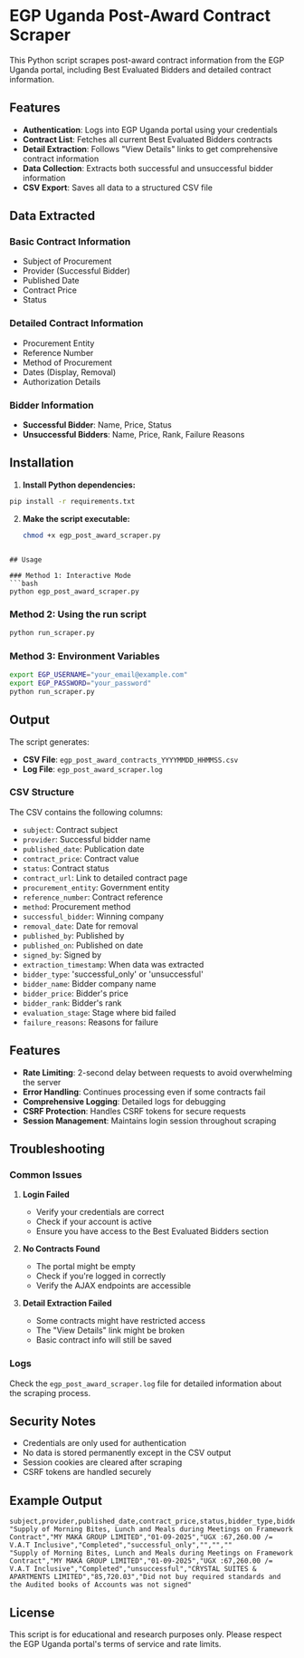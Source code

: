 # EGP Uganda Post-Award Contract Scraper

This Python script scrapes post-award contract information from the EGP Uganda portal, including Best Evaluated Bidders and detailed contract information.

## Features

- **Authentication**: Logs into EGP Uganda portal using your credentials
- **Contract List**: Fetches all current Best Evaluated Bidders contracts
- **Detail Extraction**: Follows "View Details" links to get comprehensive contract information
- **Data Collection**: Extracts both successful and unsuccessful bidder information
- **CSV Export**: Saves all data to a structured CSV file

## Data Extracted

### Basic Contract Information
- Subject of Procurement
- Provider (Successful Bidder)
- Published Date
- Contract Price
- Status

### Detailed Contract Information
- Procurement Entity
- Reference Number
- Method of Procurement
- Dates (Display, Removal)
- Authorization Details

### Bidder Information
- **Successful Bidder**: Name, Price, Status
- **Unsuccessful Bidders**: Name, Price, Rank, Failure Reasons

## Installation

1. **Install Python dependencies:**
```bash
pip install -r requirements.txt
```

2. **Make the script executable:**
   ```bash
   chmod +x egp_post_award_scraper.py
```

## Usage

### Method 1: Interactive Mode
```bash
python egp_post_award_scraper.py
```

### Method 2: Using the run script
```bash
python run_scraper.py
```

### Method 3: Environment Variables
```bash
export EGP_USERNAME="your_email@example.com"
export EGP_PASSWORD="your_password"
python run_scraper.py
```

## Output

The script generates:
- **CSV File**: `egp_post_award_contracts_YYYYMMDD_HHMMSS.csv`
- **Log File**: `egp_post_award_scraper.log`

### CSV Structure

The CSV contains the following columns:
- `subject`: Contract subject
- `provider`: Successful bidder name
- `published_date`: Publication date
- `contract_price`: Contract value
- `status`: Contract status
- `contract_url`: Link to detailed contract page
- `procurement_entity`: Government entity
- `reference_number`: Contract reference
- `method`: Procurement method
- `successful_bidder`: Winning company
- `removal_date`: Date for removal
- `published_by`: Published by
- `published_on`: Published on date
- `signed_by`: Signed by
- `extraction_timestamp`: When data was extracted
- `bidder_type`: 'successful_only' or 'unsuccessful'
- `bidder_name`: Bidder company name
- `bidder_price`: Bidder's price
- `bidder_rank`: Bidder's rank
- `evaluation_stage`: Stage where bid failed
- `failure_reasons`: Reasons for failure

## Features

- **Rate Limiting**: 2-second delay between requests to avoid overwhelming the server
- **Error Handling**: Continues processing even if some contracts fail
- **Comprehensive Logging**: Detailed logs for debugging
- **CSRF Protection**: Handles CSRF tokens for secure requests
- **Session Management**: Maintains login session throughout scraping

## Troubleshooting

### Common Issues

1. **Login Failed**
   - Verify your credentials are correct
   - Check if your account is active
   - Ensure you have access to the Best Evaluated Bidders section

2. **No Contracts Found**
   - The portal might be empty
   - Check if you're logged in correctly
   - Verify the AJAX endpoints are accessible

3. **Detail Extraction Failed**
   - Some contracts might have restricted access
   - The "View Details" link might be broken
   - Basic contract info will still be saved

### Logs

Check the `egp_post_award_scraper.log` file for detailed information about the scraping process.

## Security Notes

- Credentials are only used for authentication
- No data is stored permanently except in the CSV output
- Session cookies are cleared after scraping
- CSRF tokens are handled securely

## Example Output

```csv
subject,provider,published_date,contract_price,status,bidder_type,bidder_name,bidder_price,failure_reasons
"Supply of Morning Bites, Lunch and Meals during Meetings on Framework Contract","MY MAKA GROUP LIMITED","01-09-2025","UGX :67,260.00 /= V.A.T Inclusive","Completed","successful_only","","",""
"Supply of Morning Bites, Lunch and Meals during Meetings on Framework Contract","MY MAKA GROUP LIMITED","01-09-2025","UGX :67,260.00 /= V.A.T Inclusive","Completed","unsuccessful","CRYSTAL SUITES & APARTMENTS LIMITED","85,720.03","Did not buy required standards and the Audited books of Accounts was not signed"
```

## License

This script is for educational and research purposes only. Please respect the EGP Uganda portal's terms of service and rate limits.